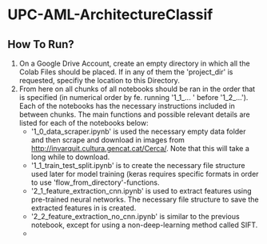 # UPC-AML-ArchitectureClassif

## How To Run? 
1. On a Google Drive Account, create an empty directory in which all the Colab Files should be placed. If in any of them the 'project_dir' is requested, specifiy the location to this Directory. 
2. From here on all chunks of all notebooks should be ran in the order that is specified (in numerical order by fe. running '1_1_... ' before '1_2_...'). Each of the notebooks has the necessary instructions included in between chunks. The main functions and possible relevant details are listed for each of the notebooks below:
    - '1_0_data_scraper.ipynb' is used the necessary empty data folder and then scrape and download in images from http://invarquit.cultura.gencat.cat/Cerca/. Note that this will take a long while to download. 
    - '1_1_train_test_split.ipynb' is to create the necessary file structure used later for model training (keras requires specific formats in order to use   'flow_from_directory'-functions. 
    - '2_1_feature_extraction_cnn.ipynb' is used to extract features using pre-trained neural networks. The necessary file structure to save the extracted features in is created. 
    - '2_2_feature_extraction_no_cnn.ipynb' is similar to the previous notebook, except for using a non-deep-learning method called SIFT. 
    - 
